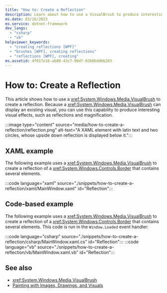 ```yaml
---
title: "How to: Create a Reflection"
description: Learn about how to use a VisualBrush to produce interesting visual effects, such as reflections.
ms.date: 03/16/2023
ms.service: dotnet-framework
dev_langs:
  - "csharp"
  - "vb"
helpviewer_keywords:
  - "creating reflections [WPF]"
  - "brushes [WPF], creating reflections"
  - "reflections [WPF], creating"
ms.assetid: 4f017e16-ab80-43c7-98df-03b6bddbb203
---
```

# How to: Create a Reflection

This article shows how to use a <xref:System.Windows.Media.VisualBrush> to create a reflection. Because a <xref:System.Windows.Media.VisualBrush> can display an existing visual, you can use this capability to produce interesting visual effects, such as reflections and magnification.

:::image type="content" source="media/how-to-create-a-reflection/reflection.png" alt-text="A XAML element with latin text and two circles, whose upside down reflection is displayed below it.":::

## XAML example

The following example uses a <xref:System.Windows.Media.VisualBrush> to create a reflection of a <xref:System.Windows.Controls.Border> that contains several elements.

:::code language="xaml" source="./snippets/how-to-create-a-reflection/xaml/MainWindow.xaml" id="Reflection":::

## Code-based example

The following example uses a <xref:System.Windows.Media.VisualBrush> to create a reflection of a <xref:System.Windows.Controls.Border> that contains several elements. This code is run in the `Window.Loaded` event handler:

:::code language="csharp" source="./snippets/how-to-create-a-reflection/csharp/MainWindow.xaml.cs" id="Reflection":::
:::code language="vb" source="./snippets/how-to-create-a-reflection/vb/MainWindow.xaml.vb" id="Reflection":::

## See also

- <xref:System.Windows.Media.VisualBrush>
- [Painting with Images, Drawings, and Visuals](painting-with-images-drawings-and-visuals.md)
